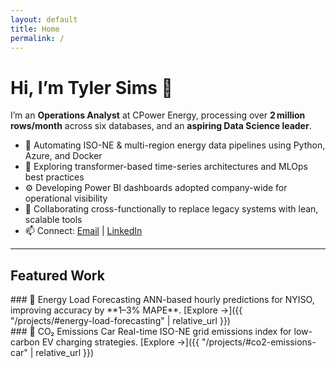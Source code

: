 ```yaml
---
layout: default
title: Home
permalink: /
---
```


# Hi, I’m Tyler Sims 👋

I’m an **Operations Analyst** at CPower Energy, processing over **2 million rows/month** across six databases, and an **aspiring Data Science leader**.

- 🔭 Automating ISO-NE & multi-region energy data pipelines using Python, Azure, and Docker
- 🌱 Exploring transformer-based time-series architectures and MLOps best practices
- ⚙️ Developing Power BI dashboards adopted company-wide for operational visibility
- 🚀 Collaborating cross-functionally to replace legacy systems with lean, scalable tools
- 📫 Connect: [Email](mailto:tyler.jsims97@gmail.com) | [LinkedIn](https://www.linkedin.com/in/tyler-sims/)

---

## Featured Work

<div class="projects-preview">
  <div class="project-card">
    ### 🔮 Energy Load Forecasting
    ANN-based hourly predictions for NYISO, improving accuracy by **1–3% MAPE**.
    [Explore →]({{ "/projects/#energy-load-forecasting" | relative_url }})
  </div>
  <div class="project-card">
    ### 🌱 CO₂ Emissions Car
    Real-time ISO-NE grid emissions index for low-carbon EV charging strategies.
    [Explore →]({{ "/projects/#co2-emissions-car" | relative_url }})
  </div>
</div>